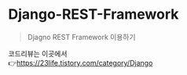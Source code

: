 # Django-REST-Framework<br>
> Djagno REST Framework 이용하기<br>

코드리뷰는 이곳에서<br>
👉https://23life.tistory.com/category/Django

